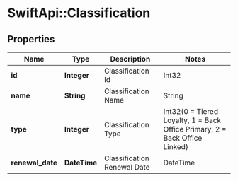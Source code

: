 # SwiftApi::Classification

## Properties
Name | Type | Description | Notes
------------ | ------------- | ------------- | -------------
**id** | **Integer** | Classification Id | Int32 | Update Allowed. | 
**name** | **String** | Classification Name | String | Update Denied. | 
**type** | **Integer** | Classification Type | Int32(0 &#x3D; Tiered Loyalty, 1 &#x3D; Back Office Primary, 2 &#x3D; Back Office Linked) | Update Denied. | 
**renewal_date** | **DateTime** | Classification Renewal Date | DateTime | Update Denied. | 


